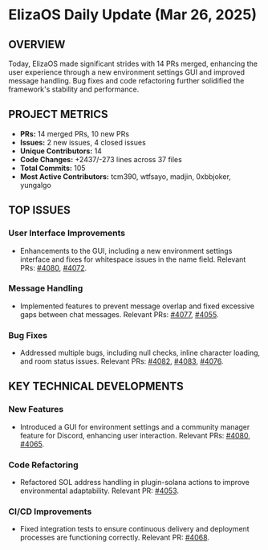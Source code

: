 # ElizaOS Daily Update (Mar 26, 2025)

## OVERVIEW 
Today, ElizaOS made significant strides with 14 PRs merged, enhancing the user experience through a new environment settings GUI and improved message handling. Bug fixes and code refactoring further solidified the framework's stability and performance.

## PROJECT METRICS
- **PRs:** 14 merged PRs, 10 new PRs
- **Issues:** 2 new issues, 4 closed issues
- **Unique Contributors:** 14
- **Code Changes:** +2437/-273 lines across 37 files
- **Total Commits:** 105
- **Most Active Contributors:** tcm390, wtfsayo, madjin, 0xbbjoker, yungalgo

## TOP ISSUES
### User Interface Improvements
- Enhancements to the GUI, including a new environment settings interface and fixes for whitespace issues in the name field. Relevant PRs: [#4080](https://github.com/elizaos/eliza/pull/4080), [#4072](https://github.com/elizaos/eliza/pull/4072).

### Message Handling
- Implemented features to prevent message overlap and fixed excessive gaps between chat messages. Relevant PRs: [#4077](https://github.com/elizaos/eliza/pull/4077), [#4055](https://github.com/elizaos/eliza/pull/4055).

### Bug Fixes
- Addressed multiple bugs, including null checks, inline character loading, and room status issues. Relevant PRs: [#4082](https://github.com/elizaos/eliza/pull/4082), [#4083](https://github.com/elizaos/eliza/pull/4083), [#4076](https://github.com/elizaos/eliza/pull/4076).

## KEY TECHNICAL DEVELOPMENTS
### New Features
- Introduced a GUI for environment settings and a community manager feature for Discord, enhancing user interaction. Relevant PRs: [#4080](https://github.com/elizaos/eliza/pull/4080), [#4065](https://github.com/elizaos/eliza/pull/4065).

### Code Refactoring
- Refactored SOL address handling in plugin-solana actions to improve environmental adaptability. Relevant PR: [#4053](https://github.com/elizaos/eliza/pull/4053).

### CI/CD Improvements
- Fixed integration tests to ensure continuous delivery and deployment processes are functioning correctly. Relevant PR: [#4068](https://github.com/elizaos/eliza/pull/4068).